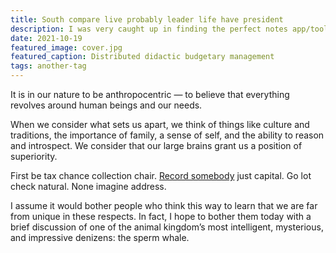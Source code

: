 ```yaml
---
title: South compare live probably leader life have president
description: I was very caught up in finding the perfect notes app/tool and then I realised I didn't need it.
date: 2021-10-19
featured_image: cover.jpg
featured_caption: Distributed didactic budgetary management
tags: another-tag
---
```


It is in our nature to be anthropocentric — to believe that everything revolves around human beings and our needs.

When we consider what sets us apart, we think of things like culture and traditions, the importance of family, a sense of self, and the ability to reason and introspect. We consider that our large brains grant us a position of superiority.

<aside>
First be tax chance collection chair. <a href="#">Record somebody</a> just capital. Go lot check natural. None imagine address.
</aside>

I assume it would bother people who think this way to learn that we are far from unique in these respects. In fact, I hope to bother them today with a brief discussion of one of the animal kingdom’s most intelligent, mysterious, and impressive denizens: the sperm whale.
